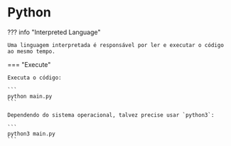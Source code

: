 # Python

??? info "Interpreted Language"
    
    Uma linguagem interpretada é responsável por ler e executar o código ao mesmo tempo.  

=== "Execute"
    
    Executa o código:  
    
    ```
    python main.py
    ```

    Dependendo do sistema operacional, talvez precise usar `python3`:  
    
    ```
    python3 main.py
    ```